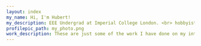 ```yaml
---
layout: index
my_name: Hi, I'm Hubert!
my_description: EEE Undergrad at Imperial College London. <br> hobbyist developer, and avid sports fan
profilepic_path: my_photo.png
work_description: These are just some of the work I have done on my internships, or in my own time. <br> My interests vary from time to time, but I have been experimenting with web app dev and coding simulations lately.
---
```

